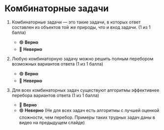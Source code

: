 # Комбинаторные задачи

1. Комбинаторные задачи — это такие задачи, в которых ответ составлен из объектов той же природы, что и вход задачи. (1 из 1 балла)
   * 🟢 **Верно**
   * 🔴 **Неверно**


2. Любую комбинаторную задачу можно решить полным перебором возможных вариантов ответа (1 из 1 балла)
   * 🟢 **Верно**
   * 🔴 **Неверно**


3. Для всех комбинаторных задач существуют алгоритмы эффективнее перебора вариантов ответа (1 из 1 балла)
   * 🔴 **Верно**
   * 🟢 **Неверно** (Не для всех задач есть алгоритмы с лучшей оценкой сложности, чем перебор. Примеры таких трудных задач даны в видео на предыдущем слайде)
